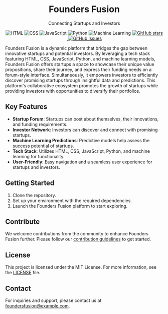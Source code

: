 <h1 align="center">Founders Fusion</h1>
<p align="center">Connecting Startups and Investors</p>

<p align="center">
  <img src="https://img.shields.io/badge/HTML-5F9EA0?style=for-the-badge" alt="HTML">
  <img src="https://img.shields.io/badge/CSS-87CEEB?style=for-the-badge" alt="CSS">
  <img src="https://img.shields.io/badge/JavaScript-F0E68C?style=for-the-badge" alt="JavaScript">
  <img src="https://img.shields.io/badge/Python-4682B4?style=for-the-badge" alt="Python">
  <img src="https://img.shields.io/badge/Machine_Learning-FFD700?style=for-the-badge" alt="Machine Learning">
  <a href="https://github.com/yourusername/founders-fusion/stargazers">
    <img src="https://img.shields.io/github/stars/yourusername/founders-fusion.svg?style=for-the-badge" alt="GitHub stars">
  </a>
  <a href="https://github.com/yourusername/founders-fusion/network/members">
    <img src="https://img.shields.io/github/forks/yourusername/founders-fusion.svg?style=for-the-badge" alt "GitHub forks">
  </a>
  <a href="https://github.com/yourusername/founders-fusion/issues">
    <img src="https://img.shields.io/github/issues/yourusername/founders-fusion.svg?style=for-the-badge" alt="GitHub issues">
  </a>
</p>

Founders Fusion is a dynamic platform that bridges the gap between innovative startups and potential investors. By leveraging a tech stack featuring HTML, CSS, JavaScript, Python, and machine learning models, Founders Fusion offers startups a space to showcase their unique value propositions, share their journey, and express their funding needs on a forum-style interface. Simultaneously, it empowers investors to efficiently discover promising startups through insightful data and predictions. This platform's collaborative ecosystem promotes the growth of startups while providing investors with opportunities to diversify their portfolios.

## Key Features

- **Startup Forum**: Startups can post about themselves, their innovations, and funding requirements.
- **Investor Network**: Investors can discover and connect with promising startups.
- **Machine Learning Predictions**: Predictive models help assess the success potential of startups.
- **Tech Stack**: Utilizes HTML, CSS, JavaScript, Python, and machine learning for functionality.
- **User-Friendly**: Easy navigation and a seamless user experience for startups and investors.

## Getting Started

1. Clone the repository.
2. Set up your environment with the required dependencies.
3. Launch the Founders Fusion platform to start exploring.

## Contribute

We welcome contributions from the community to enhance Founders Fusion further. Please follow our [contribution guidelines](CONTRIBUTING.md) to get started.

## License

This project is licensed under the MIT License. For more information, see the [LICENSE](LICENSE) file.

## Contact

For inquiries and support, please contact us at foundersfusion@example.com.
